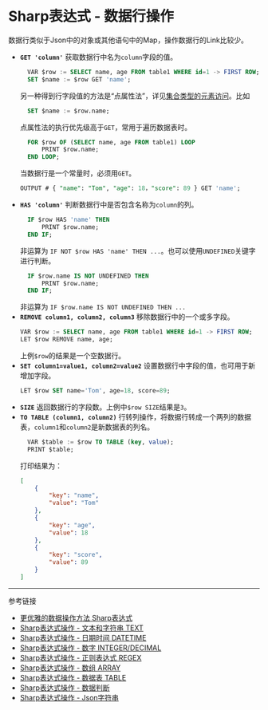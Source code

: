# Sharp表达式 - 数据行操作
数据行类似于Json中的对象或其他语句中的Map，操作数据行的Link比较少。

* **`GET 'column'`** 获取数据行中名为`column`字段的值。
  ```sql
	VAR $row := SELECT name, age FROM table1 WHERE id=1 -> FIRST ROW;
	SET $name := $row GET 'name';
  ```
    另一种得到行字段值的方法是“点属性法”，详见[集合类型的元素访问](/pql/collection.md)。比如
  ```sql
    SET $name := $row.name;
  ```
  点属性法的执行优先级高于`GET`，常用于遍历数据表时。
  ```sql
    FOR $row OF (SELECT name, age FROM table1) LOOP
        PRINT $row.name;
    END LOOP;
  ```
  当数据行是一个常量时，必须用`GET`。
  ```sql
  OUTPUT # { "name": "Tom", "age": 18，"score": 89 } GET 'name';
  ```
* **`HAS 'column'`** 判断数据行中是否包含名称为`column`的列。
  ```sql
    IF $row HAS 'name' THEN
        PRINT $row.name;
    END IF;
  ```
  非运算为 `IF NOT $row HAS 'name' THEN ...`。也可以使用`UNDEFINED`关键字进行判断。
  ```sql
    IF $row.name IS NOT UNDEFINED THEN
        PRINT $row.name;
    END IF;
  ```
  非运算为 `IF $row.name IS NOT UNDEFINED THEN ...`
* **`REMOVE column1, column2, column3`** 移除数据行中的一个或多字段。
  ```sql
  VAR $row := SELECT name, age FROM table1 WHERE id=1 -> FIRST ROW;
  LET $row REMOVE name, age;
  ```
  上例`$row`的结果是一个空数据行。
* **`SET column1=value1, column2=value2`** 设置数据行中字段的值，也可用于新增加字段。
  ```sql
  LET $row SET name='Tom', age=18, score=89;
  ```
* **`SIZE`** 返回数据行的字段数。上例中`$row SIZE`结果是`3`。
* **`TO TABLE (column1, column2)`** 行转列操作，将数据行转成一个两列的数据表，`column1`和`column2`是新数据表的列名。
  ```sql
    VAR $table := $row TO TABLE (key, value);
    PRINT $table;
  ```
  打印结果为：
  ```json
  [
      {
          "key": "name",
          "value": "Tom"
      },
      {
          "key": "age",
          "value": 18
      },
      {
          "key": "score",
          "value": 89
      }
  ]
  ```

---
参考链接

* [更优雅的数据操作方法 Sharp表达式](/pql/sharp.md)
* [Sharp表达式操作 - 文本和字符串 TEXT](/pql/sharp-text.md)
* [Sharp表达式操作 - 日期时间 DATETIME](/pql/sharp-datetime.md)
* [Sharp表达式操作 - 数字 INTEGER/DECIMAL](/pql/sharp-numeric.md)
* [Sharp表达式操作 - 正则表达式 REGEX](/pql/sharp-regex.md)
* [Sharp表达式操作 - 数组 ARRAY](/pql/sharp-array.md)
* [Sharp表达式操作 - 数据表 TABLE](/pql/sharp-table.md)
* [Sharp表达式操作 - 数据判断](/pql/sharp-if.md)
* [Sharp表达式操作 - Json字符串](/pql/sharp-json.md)
